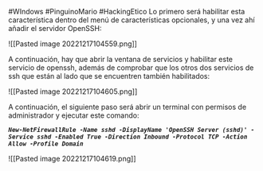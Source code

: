 #WIndows #PinguinoMario #HackingEtico 
Lo primero será habilitar esta característica dentro del menú de características opcionales, y una vez ahí añadir el servidor OpenSSH:

![[Pasted image 20221217104559.png]]

A continuación, hay que abrir la ventana de servicios y habilitar este servicio de openssh, además de comprobar que los otros dos servicios de ssh que están al lado que se encuentren también habilitados:

![[Pasted image 20221217104605.png]]

A continuación, el siguiente paso será abrir un terminal con permisos de administrador y ejecutar este comando:

_**`New-NetFirewallRule -Name sshd -DisplayName 'OpenSSH Server (sshd)' -Service sshd -Enabled True -Direction Inbound -Protocol TCP -Action Allow -Profile Domain`**_

![[Pasted image 20221217104619.png]]

